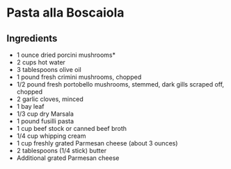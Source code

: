 # Pasta alla Boscaiola

## Ingredients

- 1 ounce dried porcini mushrooms*
- 2 cups hot water
- 3 tablespoons olive oil
- 1 pound fresh crimini mushrooms, chopped
- 1/2 pound fresh portobello mushrooms, stemmed, dark gills scraped off, chopped
- 2 garlic cloves, minced
- 1 bay leaf
- 1/3 cup dry Marsala
- 1 pound fusilli pasta
- 1 cup beef stock or canned beef broth
- 1/4 cup whipping cream
- 1 cup freshly grated Parmesan cheese (about 3 ounces)
- 2 tablespoons (1/4 stick) butter
- Additional grated Parmesan cheese
